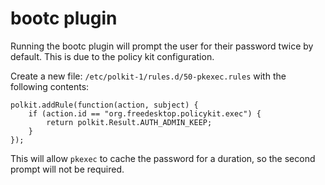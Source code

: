 # bootc plugin

Running the bootc plugin will prompt the user for their password twice by default. This is due to the policy kit configuration.

Create a new file: `/etc/polkit-1/rules.d/50-pkexec.rules` with the following contents:

```
polkit.addRule(function(action, subject) {
    if (action.id == "org.freedesktop.policykit.exec") {
        return polkit.Result.AUTH_ADMIN_KEEP;
    }
});
```

This will allow `pkexec` to cache the password for a duration, so the second prompt will not be required.
